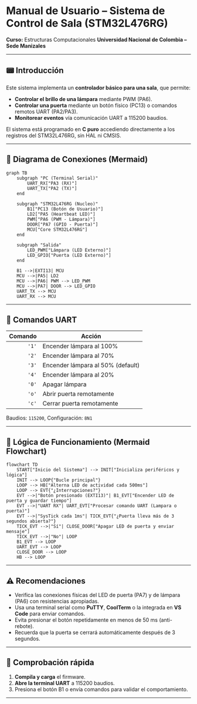 # Manual de Usuario – Sistema de Control de Sala (STM32L476RG)

**Curso:** Estructuras Computacionales
**Universidad Nacional de Colombia – Sede Manizales**

---

## 📟 Introducción

Este sistema implementa un **controlador básico para una sala**, que permite:

* **Controlar el brillo de una lámpara** mediante PWM (PA6).
* **Controlar una puerta** mediante un botón físico (PC13) o comandos remotos UART (PA2/PA3).
* **Monitorear eventos** vía comunicación UART a 115200 baudios.

El sistema está programado en **C puro** accediendo directamente a los registros del STM32L476RG, sin HAL ni CMSIS.

---

## 🔌 Diagrama de Conexiones (Mermaid)

```mermaid
graph TB
    subgraph "PC (Terminal Serial)"
        UART_RX["PA3 (RX)"]
        UART_TX["PA2 (TX)"]
    end

    subgraph "STM32L476RG (Nucleo)"
        B1["PC13 (Botón de Usuario)"]
        LD2["PA5 (Heartbeat LED)"]
        PWM["PA6 (PWM - Lámpara)"]
        DOOR["PA7 (GPIO - Puerta)"]
        MCU["Core STM32L476RG"]
    end

    subgraph "Salida"
        LED_PWM["Lámpara (LED Externo)"]
        LED_GPIO["Puerta (LED Externo)"]
    end

    B1 -->|EXTI13| MCU
    MCU -->|PA5| LD2
    MCU -->|PA6| PWM --> LED_PWM
    MCU -->|PA7| DOOR --> LED_GPIO
    UART_TX --> MCU
    UART_RX --> MCU

```

---

## 📡 Comandos UART

| Comando | Acción                            |
| ------: | --------------------------------- |
|   `'1'` | Encender lámpara al 100%          |
|   `'2'` | Encender lámpara al 70%           |
|   `'3'` | Encender lámpara al 50% (default) |
|   `'4'` | Encender lámpara al 20%           |
|   `'0'` | Apagar lámpara                    |
|   `'o'` | Abrir puerta remotamente          |
|   `'c'` | Cerrar puerta remotamente         |

Baudios: `115200`, Configuración: `8N1`

---

## 🔄 Lógica de Funcionamiento (Mermaid Flowchart)

```mermaid
flowchart TD
    START["Inicio del Sistema"] --> INIT["Inicializa periféricos y lógica"]
    INIT --> LOOP{"Bucle principal"}
    LOOP --> HB["Alterna LED de actividad cada 500ms"]
    LOOP --> EVT{"¿Interrupciones?"}
    EVT -->|"Botón presionado (EXTI13)"| B1_EVT["Encender LED de puerta y guardar tiempo"]
    EVT -->|"UART RX"| UART_EVT["Procesar comando UART (Lampara o puerta)"]
    EVT -->|"SysTick cada 1ms"| TICK_EVT{"¿Puerta lleva más de 3 segundos abierta?"}
    TICK_EVT -->|"Sí"| CLOSE_DOOR["Apagar LED de puerta y enviar mensaje"]
    TICK_EVT -->|"No"| LOOP
    B1_EVT --> LOOP
    UART_EVT --> LOOP
    CLOSE_DOOR --> LOOP
    HB --> LOOP

```

---

## ⚠️ Recomendaciones

* Verifica las conexiones físicas del LED de puerta (PA7) y de lámpara (PA6) con resistencias apropiadas.
* Usa una terminal serial como **PuTTY**, **CoolTerm** o la integrada en **VS Code** para enviar comandos.
* Evita presionar el botón repetidamente en menos de 50 ms (anti-rebote).
* Recuerda que la puerta se cerrará automáticamente después de 3 segundos.

---

## 🧪 Comprobación rápida

1. **Compila y carga** el firmware.
2. **Abre la terminal UART** a 115200 baudios.
3. Presiona el botón B1 o envía comandos para validar el comportamiento.

---
